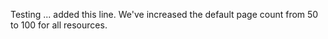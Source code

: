 Testing ... added this line.
We've increased the default page count from 50 to 100 for all resources.
